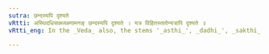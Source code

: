 ```yaml
---
sutra: छन्दस्यपि दृश्यते
vRtti: अस्थिदधिसक्थ्यक्ष्णामनङ् छन्दस्यपि दृश्यते । यत्र विहितस्ततोन्यत्रापि दृश्यते ॥
vRtti_eng: In the _Veda_ also, the stems '_asthi_', _dadhi_', _sakthi_' and '_akshi_', are found to take the substitute अनङ्, before endings other than those mentioned above.

---
```

